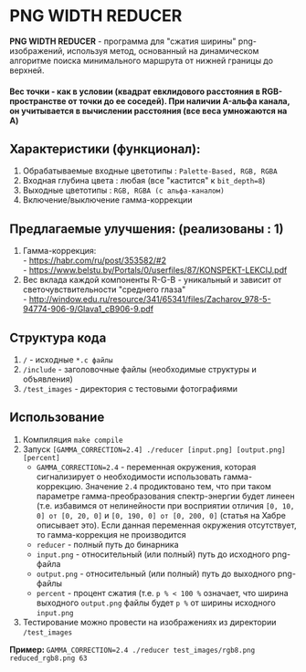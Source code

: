 # PNG WIDTH REDUCER
<b>PNG WIDTH REDUCER</b> - программа для "сжатия ширины" png-изображений, используя метод, основанный на динамическом алгоритме поиска минимального маршрута от нижней границы до верхней. <br>

#### Вес точки - как в условии (квадрат евклидового расстояния в RGB-пространстве от точки до ее соседей). При наличии A-альфа канала, он учитывается в вычислении расстояния (все веса умножаются на A)<br>

## <b>Характеристики (функционал):</b><br>
  1. Обрабатываемые входные цветотипы : `Palette-Based, RGB, RGBA`
  2. Входная глубина цвета : любая (все "кастится" к `bit_depth=8`)
  3. Выходные цветотипы : `RGB, RGBA (с альфа-каналом)`
  4. Включение/выключение гамма-коррекции

## <b>Предлагаемые улучшения: (реализованы : 1)</b><br>
  1. Гамма-коррекция: <br>
    - https://habr.com/ru/post/353582/#2 <br>
    - https://www.belstu.by/Portals/0/userfiles/87/KONSPEKT-LEKCIJ.pdf  <br>
  2. Вес вклада каждой компоненты R-G-B - уникальный и зависит от светочувствительности "среднего глаза" <br>
    - http://window.edu.ru/resource/341/65341/files/Zacharov_978-5-94774-906-9/Glava1_cB906-9.pdf <br>

## Структура кода
  1. `/` - исходные `*.c файлы`
  2. `/include` - заголовочные файлы (необходимые структуры и объявления)
  3. `/test_images` - директория с тестовыми фотографиями
	
## Использование
  1. Компиляция `make compile`
  2. Запуск `[GAMMA_CORRECTION=2.4] ./reducer [input.png] [output.png] [percent]`
     - `GAMMA_CORRECTION=2.4` - переменная окружения, которая сигнализирует о необходимости использовать гамма-коррекцию. Значение `2.4` продиктовано тем, что при таком параметре гамма-преобразования спектр-энергии будет линеен (т.е. избавимся от нелинейности при восприятии отличия `[0, 10, 0] от [0, 20, 0]` и `[0, 190, 0] от [0, 200, 0]` (статья на Хабре описывает это). Если данная переменная окружения отсутствует, то гамма-коррекция не производится
     - `reducer` - полный путь до бинарника
     - `input.png` - относительный (или полный) путь до исходного png-файла
     - `output.png` - относительный (или полный) путь до выходного png-файлы
     - `percent` - процент сжатия (т.е. `p % < 100 %` означает, что ширина выходного `output.png` файлы будет `p %` от ширины исходного `input.png`
  3. Тестирование можно провести на изображениях из директории `/test_images`
  
  <b>Пример: </b> `GAMMA_CORRECTION=2.4 ./reducer test_images/rgb8.png reduced_rgb8.png 63`
